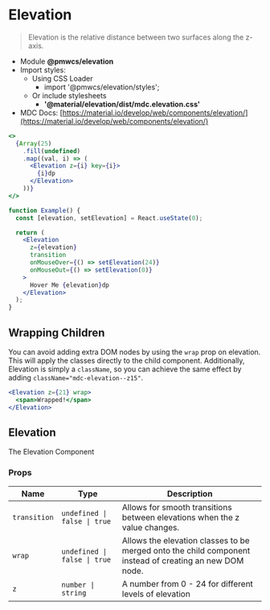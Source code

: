 # Elevation

> Elevation is the relative distance between two surfaces along the z-axis.

- Module **@pmwcs/elevation**
- Import styles:
  - Using CSS Loader
    - import '@pmwcs/elevation/styles';
  - Or include stylesheets
    - **'@material/elevation/dist/mdc.elevation.css'**
- MDC Docs: [https://material.io/develop/web/components/elevation/](https://material.io/develop/web/components/elevation/)

```jsx
<>
  {Array(25)
    .fill(undefined)
    .map((val, i) => (
      <Elevation z={i} key={i}>
        {i}dp
      </Elevation>
    ))}
</>
```

```jsx
function Example() {
  const [elevation, setElevation] = React.useState(0);

  return (
    <Elevation
      z={elevation}
      transition
      onMouseOver={() => setElevation(24)}
      onMouseOut={() => setElevation(0)}
    >
      Hover Me {elevation}dp
    </Elevation>
  );
}
```

## Wrapping Children

You can avoid adding extra DOM nodes by using the `wrap` prop on elevation. This will apply the classes directly to the child component. Additionally, Elevation is simply a `className`, so you can achieve the same effect by adding `className="mdc-elevation--z15"`.

```jsx
<Elevation z={21} wrap>
  <span>Wrapped!</span>
</Elevation>
```

## Elevation
The Elevation Component

### Props

| Name | Type | Description |
|------|------|-------------|
| `transition` | `undefined \| false \| true` | Allows for smooth transitions between elevations when the z value changes. |
| `wrap` | `undefined \| false \| true` | Allows the elevation classes to be merged onto the child component instead of creating an new DOM node. |
| `z` | `number \| string` | A number from 0 - 24 for different levels of elevation |


